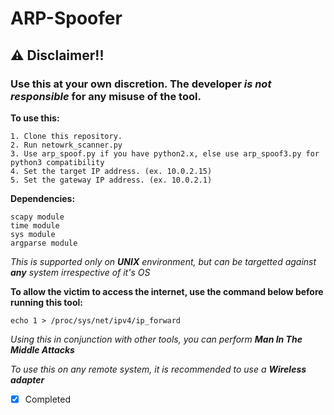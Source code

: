 # ARP-Spoofer

## ⚠ Disclaimer!!

### Use this at your own discretion. The developer *is not responsible* for any misuse of the tool.


**To use this:**

    1. Clone this repository.
    2. Run netowrk_scanner.py
    3. Use arp_spoof.py if you have python2.x, else use arp_spoof3.py for python3 compatibility
    4. Set the target IP address. (ex. 10.0.2.15)
    5. Set the gateway IP address. (ex. 10.0.2.1)

**Dependencies:**

    scapy module
    time module
    sys module
    argparse module
    

*This is supported only on **UNIX** environment, but can be targetted against **any** system irrespective of it's OS*

**To allow the victim to access the internet, use the command below before running this tool:**

    echo 1 > /proc/sys/net/ipv4/ip_forward

*Using this in conjunction with other tools, you can perform **Man In The Middle Attacks***

*To use this on any remote system, it is recommended to use a **Wireless adapter***

- [x] Completed
